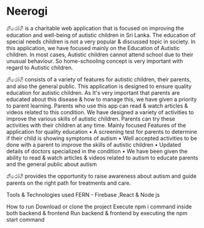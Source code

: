 # Neerogi

නීරෝගී is a charitable web application that is focused on improving the education and well-being of autistic children in Sri Lanka. The education of special needs children is not a very popular & discussed topic in society. In this application, we have focused mainly on the Education of Autistic children. In most cases, Autistic children cannot attend school due to their unusual behaviour. So home-schooling concept is very important with regard to Autistic children.

නීරෝගී consists of a variety of features for autistic children, their parents, and also the general public.
This application is designed to ensure quality education for autistic children. As It's very important that parents are educated about this disease & how to manage this, we have given a priority to parent learning. Parents who use this app can read & watch articles & videos related to this condition.
We have designed a variety of activities to improve the various skills of autistic children. Parents can try these activities with their children at any time.
Mainly focused Features of the application for quality education
•        A screening test for parents to determine if their child is showing symptoms of autism
•        Well accepted activities to be done with a parent to improve the skills of autistic children
•        Updated details of doctors specialized in the condition
•        We have been given the ability to read & watch articles & videos related to autism to educate parents and the general public about autism
 
නීරෝගී provides the opportunity to raise awareness about autism and guide parents on the right path for treatments and care.

Tools & Technologies used
FERN - Firebase ,React & Node js

How to run
Download or clone the project
Execute npm i command inside both backend & frontend
Run backend & frontend by executing the npm start command
